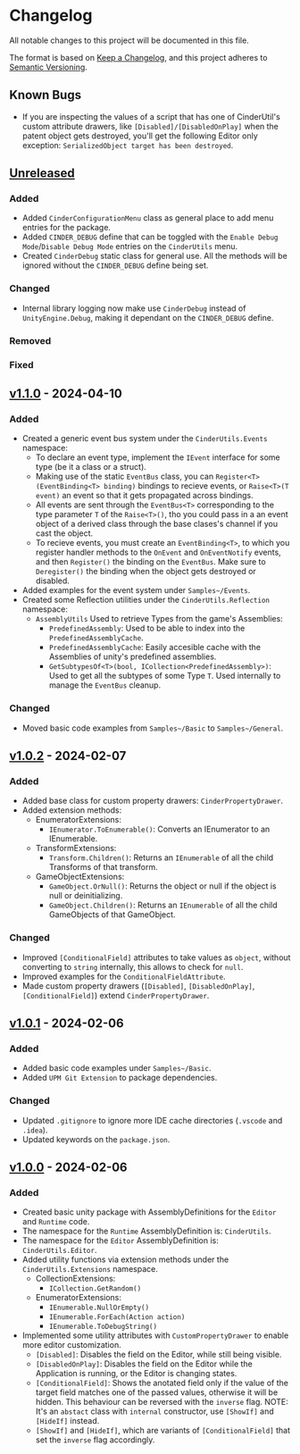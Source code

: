 # Changelog

All notable changes to this project will be documented in this file.

The format is based on [Keep a Changelog](https://keepachangelog.com/en/1.1.0/),
and this project adheres to [Semantic Versioning](https://semver.org/spec/v2.0.0.html).


## Known Bugs
- If you are inspecting the values of a script that has one of CinderUtil's custom attribute drawers, like `[Disabled]/[DisabledOnPlay]` when the patent object gets destroyed, you'll get the following Editor only exception: `SerializedObject target has been destroyed`.


## [Unreleased]
### Added
 - Added `CinderConfigurationMenu` class as general place to add menu entries for the package.
 - Added `CINDER_DEBUG` define that can be toggled with the `Enable Debug Mode`/`Disable Debug Mode` entries on the `CinderUtils` menu.
 - Created `CinderDebug` static class for general use. All the methods will be ignored without the `CINDER_DEBUG` define being set.

### Changed
 - Internal library logging now make use `CinderDebug` instead of `UnityEngine.Debug`, making it dependant on the `CINDER_DEBUG` define.

### Removed
### Fixed



## [v1.1.0] - 2024-04-10
### Added
 - Created a generic event bus system under the `CinderUtils.Events` namespace:
   - To declare an event type, implement the `IEvent` interface for some type (be it a class or a struct).
   - Making use of the static `EventBus` class, you can `Register<T>(EventBinding<T> binding)` bindings to recieve events, or `Raise<T>(T event)` an event so that it gets propagated across bindings.
   - All events are sent through the `EventBus<T>` corresponding to the type parameter `T` of the `Raise<T>()`, tho you could pass in a an event object of a derived class through the base clases's channel if you cast the object.
   - To recieve events, you must create an `EventBinding<T>`, to which you register handler methods to the `OnEvent` and `OnEventNotify` events, and then `Register()` the binding on the `EventBus`. Make sure to `Deregister()` the binding when the object gets destroyed or disabled.
 - Added examples for the event system under `Samples~/Events`.
 - Created some Reflection utilities under the `CinderUtils.Reflection` namespace:
   - `AssemblyUtils` Used to retrieve Types from the game's Assemblies:
     - `PredefinedAssembly`: Used to be able to index into the `PredefinedAssemblyCache`.
     - `PredefinedAssemblyCache`: Easily accesible cache with the Assemblies of unity's predefined assemblies.
     - `GetSubtypesOf<T>(bool, ICollection<PredefinedAssembly>)`: Used to get all the subtypes of some Type `T`. Used internally to manage the `EventBus` cleanup.

### Changed
 - Moved basic code examples from `Samples~/Basic` to `Samples~/General`.



## [v1.0.2] - 2024-02-07
### Added
 - Added base class for custom property drawers: `CinderPropertyDrawer`.
 - Added extension methods:
   - EnumeratorExtensions:
     - `IEnumerator.ToEnumerable()`: Converts an IEnumerator to an IEnumerable.
   - TransformExtensions:
     - `Transform.Children()`: Returns an `IEnumerable` of all the child Transforms of that transform.
   - GameObjectExtensions:
     - `GameObject.OrNull()`: Returns the object or null if the object is null or deinitializing.
     - `GameObject.Children()`: Returns an `IEnumerable` of all the child GameObjects of that GameObject.

### Changed
 - Improved `[ConditionalField]` attributes to take values as `object`, without converting to `string` internally, this allows to check for `null`.
 - Improved examples for the `ConditionalFieldAttribute`.
 - Made custom property drawers (`[Disabled]`, `[DisabledOnPlay]`, `[ConditionalField]`) extend `CinderPropertyDrawer`.



## [v1.0.1] - 2024-02-06
### Added
 - Added basic code examples under `Samples~/Basic`.
 - Added `UPM Git Extension` to package dependencies.

### Changed
 - Updated `.gitignore` to ignore more IDE cache directories (`.vscode` and `.idea`).
 - Updated keywords on the `package.json`.



## [v1.0.0] - 2024-02-06
### Added
 - Created basic unity package with AssemblyDefinitions for the `Editor` and `Runtime` code.
 - The namespace for the `Runtime` AssemblyDefinition is: `CinderUtils`.
 - The namespace for the `Editor` AssemblyDefinition is: `CinderUtils.Editor`.
 - Added utility functions via extension methods under the `CinderUtils.Extensions` namespace.
   - CollectionExtensions:
     - `ICollection.GetRandom()`
   - EnumeratorExtensions:
     - `IEnumerable.NullOrEmpty()`
     - `IEnumerable.ForEach(Action action)`
     - `IEnumerable.ToDebugString()`
 - Implemented some utility attributes with `CustomPropertyDrawer` to enable more editor customization.
   - `[Disabled]`: Disables the field on the Editor, while still being visible.
   - `[DisabledOnPlay]`: Disables the field on the Editor while the Application is running, or the Editor is changing states.
   - `[ConditionalField]`: Shows the anotated field only if the value of the target field matches one of the passed values, otherwise it will be hidden. This behaviour can be reversed with the `inverse` flag. NOTE: It's an `abstact` class with `internal` constructor, use `[ShowIf]` and `[HideIf]` instead.
   - `[ShowIf]` and `[HideIf]`, which are variants of `[ConditionalField]` that set the `inverse` flag accordingly.









[unreleased]: https://github.com/ash-dvlpr/cinder-utils/compare/v1.1.0...master
[v1.1.0]: https://github.com/ash-dvlpr/cinder-utils/releases/tag/v1.1.0
[v1.0.2]: https://github.com/ash-dvlpr/cinder-utils/releases/tag/v1.0.2
[v1.0.1]: https://github.com/ash-dvlpr/cinder-utils/releases/tag/v1.0.1
[v1.0.0]: https://github.com/ash-dvlpr/cinder-utils/releases/tag/v1.0.0